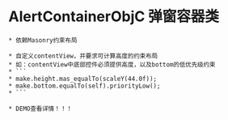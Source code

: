 # AlertContainerObjC 弹窗容器类

```
* 依赖Masonry约束布局

* 自定义contentView，并要求可计算高度的约束布局
* 如：contentView中底部控件必须提供高度，以及bottom的低优先级约束
* ```
* make.height.mas_equalTo(scaleY(44.0f));
* make.bottom.equalTo(self).priorityLow();
* ```

* DEMO查看详情！！！
```
